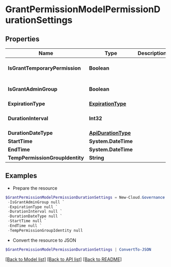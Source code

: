 # GrantPermissionModelPermissionDurationSettings
## Properties

Name | Type | Description | Notes
------------ | ------------- | ------------- | -------------
**IsGrantTemporaryPermission** | **Boolean** |  | [optional] [default to $false]
**IsGrantAdminGroup** | **Boolean** |  | [optional] [default to $false]
**ExpirationType** | [**ExpirationType**](ExpirationType.md) |  | [optional] 
**DurationInterval** | **Int32** |  | [optional] [default to 0]
**DurationDateType** | [**ApiDurationType**](ApiDurationType.md) |  | [optional] 
**StartTime** | **System.DateTime** |  | [optional] 
**EndTime** | **System.DateTime** |  | [optional] 
**TempPermissionGroupIdentity** | **String** |  | [optional] 

## Examples

- Prepare the resource
```powershell
$GrantPermissionModelPermissionDurationSettings = New-Cloud.Governance.ClientGrantPermissionModelPermissionDurationSettings  -IsGrantTemporaryPermission null `
 -IsGrantAdminGroup null `
 -ExpirationType null `
 -DurationInterval null `
 -DurationDateType null `
 -StartTime null `
 -EndTime null `
 -TempPermissionGroupIdentity null
```

- Convert the resource to JSON
```powershell
$GrantPermissionModelPermissionDurationSettings | ConvertTo-JSON
```

[[Back to Model list]](../README.md#documentation-for-models) [[Back to API list]](../README.md#documentation-for-api-endpoints) [[Back to README]](../README.md)

